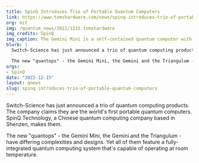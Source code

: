 ```yaml
---
title: SpinQ Introduces Trio of Portable Quantum Computers
link: https://www.tomshardware.com/news/spinq-introduces-trio-of-portable-quantum-computers
org: mit
img: /quantum_news/2022/1215.tomshardware
img_credits: SpinQ
img_caption: The Gemini Mini is a self-contained quantum computer with its own display.
blurb: |
  Switch-Science has just announced a trio of quantum computing products. The company claims they are the world's first portable quantum computers. SpinQ Technology, a Chinese quantum computing company based in Shenzen, makes them.

  The new "quantops" - the Gemini Mini, the Gemini and the Triangulum - have differing complexities and designs. Yet all of them feature a fully-integrated quantum computing system that's capable of operating at room temperature.
orgs:
- SpinQ
date: "2022-12-15"
layout: qnews
slug: spinq-introduces-trio-of-portable-quantum-computers
---
```


Switch-Science has just announced a trio of quantum computing products. The company claims they are the world's first portable quantum computers. SpinQ Technology, a Chinese quantum computing company based in Shenzen, makes them.

The new "quantops" - the Gemini Mini, the Gemini and the Triangulum - have differing complexities and designs. Yet all of them feature a fully-integrated quantum computing system that's capable of operating at room temperature.
